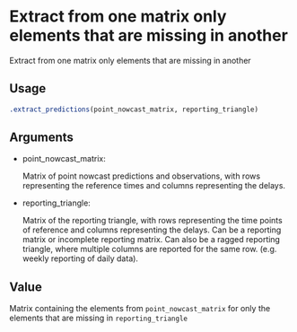# Extract from one matrix only elements that are missing in another

Extract from one matrix only elements that are missing in another

## Usage

``` r
.extract_predictions(point_nowcast_matrix, reporting_triangle)
```

## Arguments

- point_nowcast_matrix:

  Matrix of point nowcast predictions and observations, with rows
  representing the reference times and columns representing the delays.

- reporting_triangle:

  Matrix of the reporting triangle, with rows representing the time
  points of reference and columns representing the delays. Can be a
  reporting matrix or incomplete reporting matrix. Can also be a ragged
  reporting triangle, where multiple columns are reported for the same
  row. (e.g. weekly reporting of daily data).

## Value

Matrix containing the elements from `point_nowcast_matrix` for only the
elements that are missing in `reporting_triangle`
